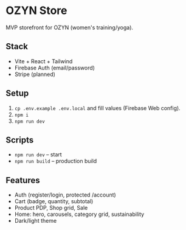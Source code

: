 # OZYN Store

MVP storefront for OZYN (women's training/yoga).

## Stack

- Vite + React + Tailwind
- Firebase Auth (email/password)
- Stripe (planned)

## Setup

1. `cp .env.example .env.local` and fill values (Firebase Web config).
2. `npm i`
3. `npm run dev`

## Scripts

- `npm run dev` – start
- `npm run build` – production build

## Features

- Auth (register/login, protected /account)
- Cart (badge, quantity, subtotal)
- Product PDP, Shop grid, Sale
- Home: hero, carousels, category grid, sustainability
- Dark/light theme

